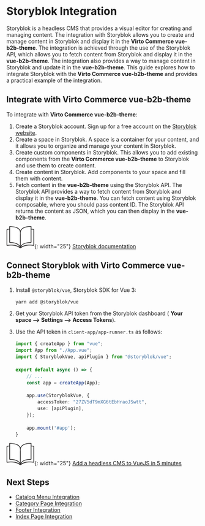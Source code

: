 # Storyblok Integration

Storyblok is a headless CMS that provides a visual editor for creating and managing content. The integration with Storyblok allows you to create and manage content in Storyblok and display it in the **Virto Commerce vue-b2b-theme**.
The integration is achieved through the use of the Storyblok API, which allows you to fetch content from Storyblok and display it in the **vue-b2b-theme**. The integration also provides a way to manage content in Storyblok and update it in the **vue-b2b-theme**. This guide explores how to integrate Storyblok with the **Virto Commerce vue-b2b-theme** and provides a practical example of the integration.

## Integrate with Virto Commerce vue-b2b-theme

To integrate with **Virto Commerce vue-b2b-theme**:

1. Create a Storyblok account. Sign up for a free account on the [Storyblok website](https://www.storyblok.com/).
1. Create a space in Storyblok. A space is a container for your content, and it allows you to organize and manage your content in Storyblok.
1. Create custom components in Storyblok. This allows you to add existing components from the **Virto Commerce vue-b2b-theme** to Storyblok and use them to create content.
1. Create content in Storyblok. Add components to your space and fill them with content.
1. Fetch content in the **vue-b2b-theme** using the Storyblok API. The Storyblok API provides a way to fetch content from Storyblok and display it in the **vue-b2b-theme**. You can fetch content using Storyblok composable, where you should pass content ID. The Storyblok API returns the content as JSON, which you can then display in the **vue-b2b-theme**.

![Readmore](media/readmore.png){: width="25"} [Storyblok documentation](https://www.storyblok.com/docs/guide/getting-started)

## Connect Storyblok with Virto Commerce vue-b2b-theme

1. Install `@storyblok/vue`, Storyblok SDK for Vue 3:

    ```bash
    yarn add @storyblok/vue
    ```

1. Get your Storyblok API token from the Storyblok dashboard ( **Your space --> Settings --> Access Tokens**).

1. Use the API token in `client-app/app-runner.ts` as follows:

    ```typescript title="client-app/app-runner.ts" linenums="1"
    import { createApp } from "vue";
    import App from "./App.vue";
    import { StoryblokVue, apiPlugin } from "@storyblok/vue";

    export default async () => {
        // ...
        const app = createApp(App);

        app.use(StoryblokVue, {
            accessToken: "27ZV5dT9mXG6tEbHraoJSwtt",
            use: [apiPlugin],
        });

        app.mount('#app');
    }
    ```

![Readmore](media/readmore.png){: width="25"} [Add a headless CMS to VueJS in 5 minutes](https://www.storyblok.com/tp/add-a-headless-CMS-to-vuejs-in-5-minutes#connecting-vue-to-storyblok)

## Next Steps

* [Catalog Menu Integration](catalog-menu-integration.md)
* [Category Page Integration](category-page-integration.md)
* [Footer Integration](footer-integration.md)
* [Index Page Integration](index-page-integration.md)
